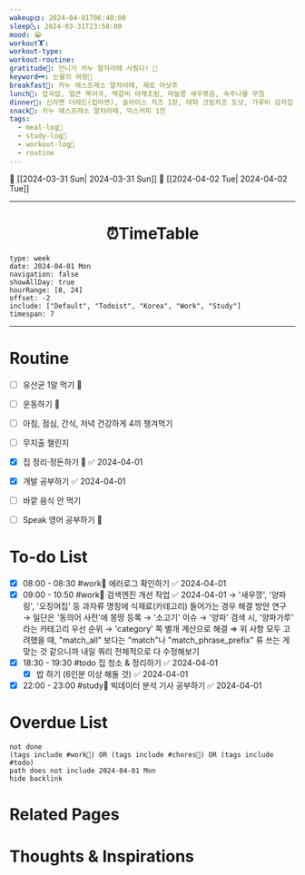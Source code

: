 ```yaml
---
wakeup🌞: 2024-04-01T06:40:00
sleep🌜: 2024-03-31T23:58:00
mood: 😭
workout🏋️: 
workout-type: 
workout-routine: 
gratitude🙏: 언니가 카누 말차라떼 사줬다! 🍵
keyword🗝️: 눈물의 여왕👑
breakfast🍳: 카누 에스프레소 말차라떼, 제로 아샷추
lunch🍚: 잡곡밥, 얼큰 북어국, 떡갈비 야채조림, 마늘쫑 새우볶음, 숙주나물 무침
dinner🥗: 신라면 더레드(컵라면), 슬라이스 치즈 1장, 대파 크림치즈 도넛, 가루비 감자칩
snack🍬: 카누 에스프레소 말차라떼, 믹스커피 1잔
tags:
  - meal-log📝
  - study-log📓
  - workout-log💪
  - routine
---
```


🔺 [[2024-03-31 Sun| 2024-03-31 Sun]]
🔻 [[2024-04-02 Tue| 2024-04-02 Tue]]
___
<h1> <center>⏰TimeTable </center> </h1>

```gEvent
type: week
date: 2024-04-01 Mon
navigation: false
showAllDay: true
hourRange: [8, 24]
offset: -2
include: ["Default", "Todoist", "Korea", "Work", "Study"]
timespan: 7
```

--- 


# Routine 

- [ ] 유산균 1알 먹기 🔼 
- [ ] 운동하기 🔼
- [ ] 아침, 점심, 간식, 저녁 건강하게 4끼 챙겨먹기
- [ ] 무지출 챌린지 
- [x] 집 정리·정돈하기 🔼 ✅ 2024-04-01
- [x] 개발 공부하기 ✅ 2024-04-01
- [ ] 바깥 음식 안 먹기 
- [ ] Speak 영어 공부하기 🔼 


# To-do List

- [x] 08:00 - 08:30 #work💼 에러로그 확인하기 ✅ 2024-04-01
- [x] 09:00 - 10:50 #work💼 검색엔진 개선 작업 ✅ 2024-04-01
	→ '새우깡', '양파링', '오징어집' 등 과자류 명칭에 식재료(카테고리) 들어가는 경우 해결 방안 연구 
	→ 일단은 '동의어 사전'에 몽땅 등록 
	→ '소고기' 이슈
	→ '양파' 검색 시, '양파가루' 라는 카테고리 우선 순위 → 'category' 쪽 별개 계산으로 해결 
	⇒ 위 사항 모두 고려했을 때, "match_all" 보다는 "match"나 "match_phrase_prefix" 류 쓰는 게 맞는 것 같으니까 내일 쿼리 전체적으로 다 수정해보기
- [x] 18:30 - 19:30 #todo 집 청소 & 정리하기 ✅ 2024-04-01
	- [x] 밥 하기 (6인분 이상 해둘 것) ✅ 2024-04-01
- [x] 22:00 - 23:00 #study📓 빅데이터 분석 기사 공부하기 ✅ 2024-04-01

# Overdue List
```tasks
not done
(tags include #work💼) OR (tags include #chores🧺) OR (tags include #todo)
path does not include 2024-04-01 Mon
hide backlink
```

# Related Pages



# Thoughts & Inspirations


